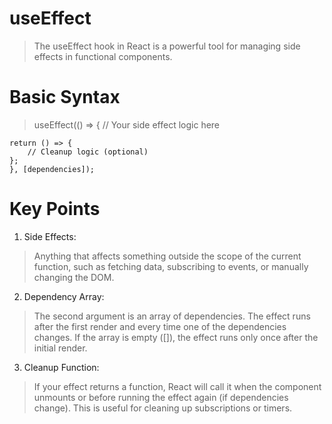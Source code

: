 # useEffect

> The useEffect hook in React is a powerful tool for managing side effects in functional components.


# Basic Syntax

>   useEffect(() => {
    // Your side effect logic here

    return () => {
        // Cleanup logic (optional)
    };
    }, [dependencies]);


# Key Points

1. Side Effects:

>  Anything that affects something outside the scope of the current function, such as fetching data, subscribing to events, or manually changing the DOM.

2. Dependency Array: 

> The second argument is an array of dependencies. The effect runs after the first render and every time one of the dependencies changes. If the array is empty ([]), the effect runs only once after the initial render.

3. Cleanup Function: 
 
> If your effect returns a function, React will call it when the component unmounts or before running the effect again (if dependencies change). This is useful for cleaning up subscriptions or timers.
